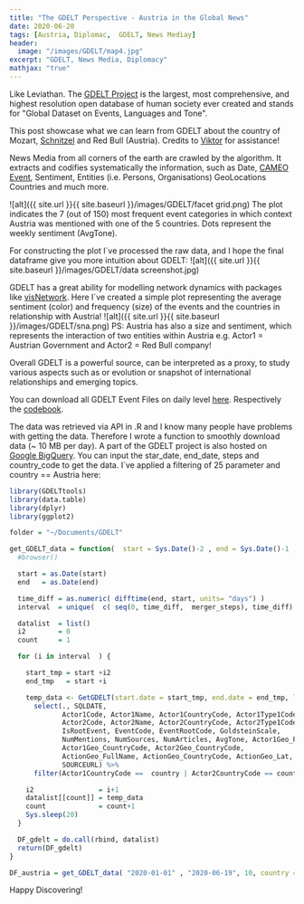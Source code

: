 ```yaml
---
title: "The GDELT Perspective - Austria in the Global News"
date: 2020-06-20
tags: [Austria, Diplomac,  GDELT, News Mediay]
header:
  image: "/images/GDELT/map4.jpg"
excerpt: "GDELT, News Media, Diplomacy"
mathjax: "true"
---
```


Like Leviathan. The [GDELT Project](https://www.gdeltproject.org/) is the largest, most comprehensive, and highest resolution open database of human society ever created and stands for "Global Dataset on Events, Languages and Tone".

This post showcase what we can learn from GDELT about the country of Mozart, [Schnitzel](http://www.brigittenauerstadl.at/index.html) and Red Bull (Austria). Credits to [Viktor](https://twitter.com/martino_vic) for assistance!

News Media from all corners of the earth are crawled by the algorithm. It extracts and codifies systematically the information, such as Date, [CAMEO Event](http://data.gdeltproject.org/documentation/CAMEO.Manual.1.1b3.pdf), Sentiment, Entities (i.e. Persons, Organisations) GeoLocations Countries and much more.

![alt]({{ site.url }}{{ site.baseurl }}/images/GDELT/facet grid.png)
The plot indicates the 7 (out of 150) most frequent event categories in which context Austria was mentioned with one of the 5 countries. Dots represent the weekly sentiment (AvgTone).

For constructing the plot I´ve processed the raw data, and I hope the final dataframe give you more intuition about GDELT: ![alt]({{ site.url }}{{ site.baseurl }}/images/GDELT/data screenshot.jpg)

GDELT has a great ability for modelling network dynamics with packages like [visNetwork](https://cran.rstudio.com/web/packages/visNetwork/vignettes/Introduction-to-visNetwork.html). Here I´ve created a simple plot representing the average sentiment (color) and frequency (size) of the events and the countries in relationship with Austria!
![alt]({{ site.url }}{{ site.baseurl }}/images/GDELT/sna.png)
PS: Austria has also a size and sentiment, which represents the interaction of two entities within Austria e.g. Actor1 = Austrian Government and Actor2 = Red Bull company!

Overall GDELT is a powerful source, can be interpreted as a proxy, to study various aspects such as or evolution or snapshot of international relationships and emerging topics.

You can download all GDELT Event Files on daily level [here](http://data.gdeltproject.org/events/index.html). Respectively the [codebook](http://data.gdeltproject.org/documentation/GDELT-Event_Codebook-V2.0.pdf).

The data was retrieved via API in .R and I know many people have problems with getting the data. Therefore I wrote a function to smoothly download data (~ 10 MB per day). A part of the GDELT project is also hosted on [Google BigQuery](https://console.cloud.google.com/bigquery?p=gdelt-bq&d=gdeltv2&page=dataset&project=gdelt-265500&folder=&organizationId=).
You can input the star_date, end_date, steps and country_code to get the data. I´ve applied a filtering of 25 parameter and country == Austria here:

```r
library(GDELTtools)
library(data.table)
library(dplyr)
library(ggplot2)

folder = "~/Documents/GDELT"

get_GDELT_data = function(  start = Sys.Date()-2 , end = Sys.Date()-1 , merger_steps = 5, country = "AUT") {
  #browser()

  start = as.Date(start)
  end   = as.Date(end)

  time_diff = as.numeric( difftime(end, start, units= "days") )
  interval  = unique(  c( seq(0, time_diff,  merger_steps), time_diff) )

  datalist  = list()
  i2        = 0
  count     = 1

  for (i in interval  ) {

    start_tmp = start +i2
    end_tmp   = start +i

    temp_data <- GetGDELT(start.date = start_tmp, end.date = end_tmp, local.folder = folder ) %>%
      select(., SQLDATE,
             Actor1Code, Actor1Name, Actor1CountryCode, Actor1Type1Code,
             Actor2Code, Actor2Name, Actor2CountryCode, Actor2Type1Code,
             IsRootEvent, EventCode, EventRootCode, GoldsteinScale,
             NumMentions, NumSources, NumArticles, AvgTone, Actor1Geo_FullName, Actor2Geo_FullName,
             Actor1Geo_CountryCode, Actor2Geo_CountryCode,
             ActionGeo_FullName, ActionGeo_CountryCode, ActionGeo_Lat, ActionGeo_Long,
             SOURCEURL) %>%
      filter(Actor1CountryCode ==  country | Actor2CountryCode == country)

    i2                = i+1
    datalist[[count]] = temp_data
    count             = count+1
    Sys.sleep(20)
  }

  DF_gdelt = do.call(rbind, datalist)
  return(DF_gdelt)
}

DF_austria = get_GDELT_data( "2020-01-01" , "2020-06-19", 10, country = "AUT")   # Apply the function!
```

Happy Discovering!
